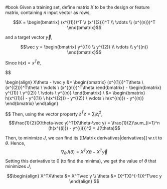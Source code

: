 #book 
Given a training set, define matrix $X$ to be the design or feature matrix, containing $n$ input vector as rows, 

$$X = \begin{bmatrix} (x^{(1)})^T 
\\ 
(x^{(2)})^T 
\\ 
\vdots
\\
(x^{(n)})^T 
\end{bmatrix}$$ 

and a target vector $\vec y$, 

$$\vec y = \begin{bmatrix} 
y^{(1)} \\ 
y^{(2)} \\ 
\vdots \\ 
y^{(n)}
\end{bmatrix}$$

Since $h(x) = x^T\theta$,

$$

\begin{align} X\theta - \vec y &= \begin{bmatrix} (x^{(1)})^T\theta \\ 
(x^{(2)})^T\theta \\ 
\vdots \\ (x^{(n)})^T\theta 
\end{bmatrix} - \begin{bmatrix} y^{(1)} \\ 
y^{(2)} \\ 
\vdots \\ 
y^{(n)}
\end{bmatrix}
\\
&= \begin{bmatrix} h(x^{(1)}) - y^{(1)} \\ 
h(x^{(2)}) - y^{(2)} \\ 
\vdots \\ 
h(x^{(n)}) - y^{(n)} 
\end{bmatrix} \end{align}

$$
Then, using the vector property $z^Tz = \sum_{i}z_i^2$,
$$\frac{1}{2}(X\theta-\vec y)^T(X\theta-\vec y) = \frac{1}{2}\sum_{i=1}^n (h(x^{(i)}) - y^{(i)})^2 = J(\theta)$$

Then, to minimize $J$, we can find its [[Matrix derivatives|derivatives]] w.r.t to $\theta$. Hence, 
$$\nabla_\theta J(\theta)=X^TX\theta - X^T\vec y$$
Setting this derivative to 0 (to find the minima), we get the value of $\theta$ that minimizes $J$, 

$$\begin{align}
X^TX\theta &= X^T\vec y
\\
\theta &= (X^TX)^{-1}X^T\vec y
\end{align}
$$

